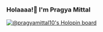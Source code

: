 ### Holaaaa!👋  I'm Pragya Mittal 

[![@pragyamittal10's Holopin board](https://holopin.me/pragyamittal10)](https://holopin.io/@pragyamittal10)
<!--
**pragyamittal0/pragyamittal0** is a ✨ _special_ ✨ repository because its `README.md` (this file) appears on your GitHub profile.

Here are some ideas to get you started:

- 🔭 I’m currently working on ...
- 🌱 I’m currently learning ...
- 👯 I’m looking to collaborate on ...
- 🤔 I’m looking for help with ...
- 💬 Ask me about ...
- 📫 How to reach me: ...
- 😄 Pronouns: ...
- ⚡ Fun fact: ...
-->
